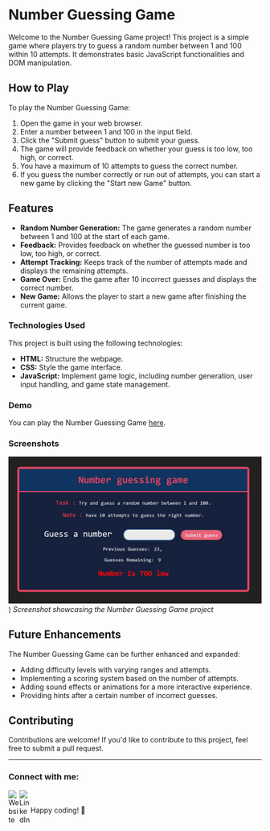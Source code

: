 # Number Guessing Game

Welcome to the Number Guessing Game project! This project is a simple game where players try to guess a random number between 1 and 100 within 10 attempts. It demonstrates basic JavaScript functionalities and DOM manipulation.

## How to Play
To play the Number Guessing Game:
1. Open the game in your web browser.
2. Enter a number between 1 and 100 in the input field.
3. Click the "Submit guess" button to submit your guess.
4. The game will provide feedback on whether your guess is too low, too high, or correct.
5. You have a maximum of 10 attempts to guess the correct number.
6. If you guess the number correctly or run out of attempts, you can start a new game by clicking the "Start new Game" button.

## Features

- **Random Number Generation:** The game generates a random number between 1 and 100 at the start of each game.
- **Feedback:** Provides feedback on whether the guessed number is too low, too high, or correct.
- **Attempt Tracking:** Keeps track of the number of attempts made and displays the remaining attempts.
- **Game Over:** Ends the game after 10 incorrect guesses and displays the correct number.
- **New Game:** Allows the player to start a new game after finishing the current game.

### Technologies Used

This project is built using the following technologies:

- **HTML:** Structure the webpage.
- **CSS:** Style the game interface.
- **JavaScript:** Implement game logic, including number generation, user input handling, and game state management.

### Demo

You can play the Number Guessing Game [here](https://rahulrwt05.github.io/GuessNumberGame/).

### Screenshots

![Number Guessing Game](https://github.com/rahulrwt05/30-days-of-js/blob/main/images/guessno.jpg))
*Screenshot showcasing the Number Guessing Game project*

## Future Enhancements

The Number Guessing Game can be further enhanced and expanded:
- Adding difficulty levels with varying ranges and attempts.
- Implementing a scoring system based on the number of attempts.
- Adding sound effects or animations for a more interactive experience.
- Providing hints after a certain number of incorrect guesses.

## Contributing

Contributions are welcome! If you'd like to contribute to this project, feel free to submit a pull request.

---

### Connect with me:

[<img align="left" alt="Website" width="22px" src="https://img.icons8.com/?size=512&id=n9d0Hm43JCPK&format=png" />][website]
[<img align="left" alt="LinkedIn" width="22px" src="https://raw.githubusercontent.com/rahuldkjain/github-profile-readme-generator/master/src/images/icons/Social/linked-in-alt.svg" />][linkedin]

<br />

[website]: https://rahulrwt05.vercel.app/
[linkedin]: https://www.linkedin.com/in/rahulrwt05/

Happy coding! 🚀
